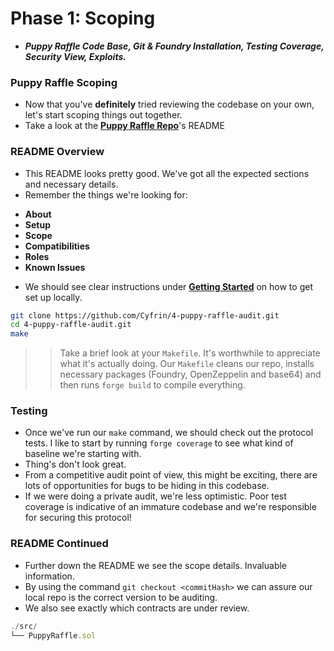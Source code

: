 # Phase 1: Scoping
- ***Puppy Raffle Code Base, Git & Foundry Installation, Testing Coverage, Security View, Exploits.***

### Puppy Raffle Scoping
- Now that you've **definitely** tried reviewing the codebase on your own, let's start scoping things out together.
- Take a look at the **[Puppy Raffle Repo](https://github.com/Cyfrin/4-puppy-raffle-audit)**'s README

### README Overview
- This README looks pretty good. We've got all the expected sections and necessary details.
- Remember the things we're looking for:

* **About**
* **Setup**
* **Scope**
* **Compatibilities**
* **Roles**
* **Known Issues**

- We should see clear instructions under **[Getting Started](https://github.com/Cyfrin/4-puppy-raffle-audit#getting-started)** on how to get set up locally.

```bash
git clone https://github.com/Cyfrin/4-puppy-raffle-audit.git
cd 4-puppy-raffle-audit.git
make
```

>> Take a brief look at your `Makefile`. It's worthwhile to appreciate what it's actually doing. Our `Makefile` cleans our repo, installs necessary packages (Foundry, OpenZeppelin and base64) and then runs `forge build` to compile everything.

### Testing
- Once we've run our `make` command, we should check out the protocol tests. I like to start by running `forge coverage` to see what kind of baseline we're starting with.
- Thing's don't look great.
- From a competitive audit point of view, this might be exciting, there are lots of opportunities for bugs to be hiding in this codebase.
- If we were doing a private audit, we're less optimistic. Poor test coverage is indicative of an immature codebase and we're responsible for securing this protocol!

### README Continued
- Further down the README we see the scope details. Invaluable information.
- By using the command `git checkout <commitHash>` we can assure our local repo is the correct version to be auditing.
- We also see exactly which contracts are under review.

```js
./src/
└── PuppyRaffle.sol
```

